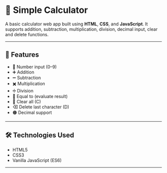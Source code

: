 # 📱 Simple Calculator

A basic calculator web app built using **HTML**, **CSS**, and **JavaScript**. 
It supports addition, subtraction, multiplication, division, decimal input, clear and delete functions.

---

## 🚀 Features

- 🔢 Number input (0–9)
- ➕ Addition
- ➖ Subtraction
- ✖️ Multiplication
- ➗ Division
- 🟰 Equal to (evaluate result)
- 🧹 Clear all (C)
- ⌫ Delete last character (D)
- 🟠 Decimal support

---

## 🛠️ Technologies Used

- HTML5
- CSS3
- Vanilla JavaScript (ES6)

---


